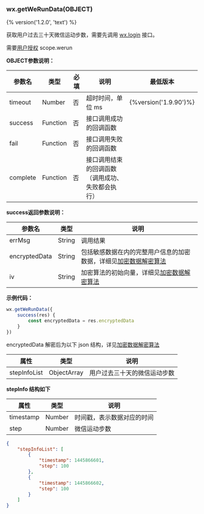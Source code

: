 ### wx.getWeRunData(OBJECT)
{% version('1.2.0', 'text') %}

获取用户过去三十天微信运动步数，需要先调用 [wx.login](./api-login.md#wxloginobject) 接口。

需要[用户授权](./authorize-index.md) scope.werun

**OBJECT参数说明：**

| 参数名   | 类型     | 必填 | 说明                                             | 最低版本   |
|----------|----------|------|--------------------------------------------------| ---------- |
| timeout  | Number   | 否   | 超时时间，单位 ms                                | {%version('1.9.90')%} |
| success  | Function | 否   | 接口调用成功的回调函数                           | |
| fail     | Function | 否   | 接口调用失败的回调函数                           | |
| complete | Function | 否   | 接口调用结束的回调函数（调用成功、失败都会执行） | |

**success返回参数说明：**

| 参数名        | 类型   | 说明                                                                                                |
|---------------|--------|-----------------------------------------------------------------------------------------------------|
| errMsg        | String | 调用结果                                                                                            |
| encryptedData | String | 包括敏感数据在内的完整用户信息的加密数据，详细见[加密数据解密算法](./signature.md#加密数据解密算法) |
| iv            | String | 加密算法的初始向量，详细见[加密数据解密算法](./signature.md#加密数据解密算法)                       |


**示例代码：**

```javascript
wx.getWeRunData({
    success(res) {
        const encryptedData = res.encryptedData
    }
})
```

encryptedData 解密后为以下 json 结构，详见[加密数据解密算法](./signature.md#加密数据解密算法)

| 属性         | 类型        | 说明                         |
|--------------|-------------|------------------------------|
| stepInfoList | ObjectArray | 用户过去三十天的微信运动步数 |

**stepInfo 结构如下**

| 属性      | 类型   | 说明                       |
|-----------|--------|----------------------------|
| timestamp | Number | 时间戳，表示数据对应的时间 |
| step      | Number | 微信运动步数               |

```json
{
    "stepInfoList": [
        {
            "timestamp": 1445866601,
            "step": 100
        },
        {
            "timestamp": 1445866602,
            "step": 100
        }
    ]
}
```
